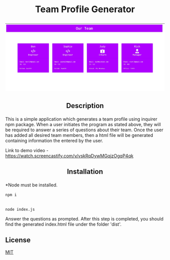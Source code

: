 #  <p align="center"> Team Profile Generator </p>

 <p align="center">
  <img src="dist/screenshot.jpg"/>
</p>

## <p align="center"> Description </p>

This is a simple application which generates a team profile using inquirer npm package. When a user initiates the program as stated above, they will be required to answer a series of questions about their team. Once the user has added all desired team members, then a html file will be generated containing information the entered by the user.

Link to demo video - https://watch.screencastify.com/v/vskRqDywMGqjzOgqP4qk

## <p align="center"> Installation </p>

*Node must be installed.

``` 
npm i

```

## 

```
node index.js

```
Answer the questions as prompted. After this step is completed, you should find the generated index.html file under the folder 'dist'.

## License
[MIT](https://choosealicense.com/licenses/mit/)
